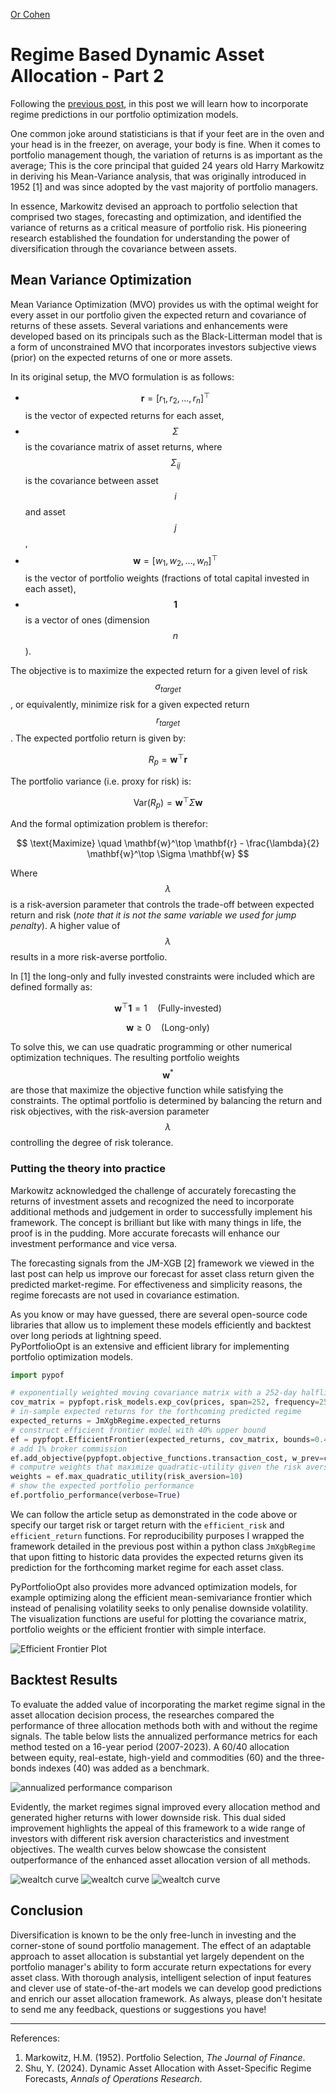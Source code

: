 [Or Cohen](/index.html)
# Regime Based Dynamic Asset Allocation - Part 2

Following the [previous post](posts/rsaa1.html), in this post we will learn how to incorporate regime predictions in our portfolio optimization models.

One common joke around statisticians is that if your feet are in the oven and your head is in the freezer, on average, your body is fine. When it comes to portfolio management though, the variation of returns is as important as the average; This is the core principal that guided 24 years old Harry Markowitz in deriving his Mean-Variance analysis, that was originally introduced in 1952 [1] and was since adopted by the vast majority of portfolio managers.

In essence, Markowitz devised an approach to portfolio selection that comprised two stages, forecasting and optimization, and identified the variance of returns as a critical measure of portfolio risk. His pioneering research established the foundation for understanding the power of diversification through the covariance between assets.

## Mean Variance Optimization 

Mean Variance Optimization (MVO) provides us with the optimal weight for every asset in our portfolio given the expected return and covariance of returns of these assets. Several variations and enhancements were developed based on its principals such as the Black-Litterman model that is a form of unconstrained MVO that incorporates investors subjective views (prior) on the expected returns of one or more assets. 

In its original setup, the MVO formulation is as follows:

- $$\mathbf{r} = [r_1, r_2, \dots, r_n]^\top$$ is the vector of expected returns for each asset,
- $$\Sigma$$ is the covariance matrix of asset returns, where $$\Sigma_{ij}$$ is the covariance between asset $$i$$ and asset $$j$$,
- $$\mathbf{w} = [w_1, w_2, \dots, w_n]^\top$$ is the vector of portfolio weights (fractions of total capital invested in each asset),
- $$\mathbf{1}$$ is a vector of ones (dimension $$n$$).

The objective is to maximize the expected return for a given level of risk $$\sigma_{target}$$ , or equivalently, minimize risk for a given expected return $$r_{target}$$. The expected portfolio return is given by:

$$
R_p = \mathbf{w}^\top \mathbf{r}
$$

The portfolio variance (i.e. proxy for risk) is:

$$
\text{Var}(R_p) = \mathbf{w}^\top \Sigma \mathbf{w}
$$

And the formal optimization problem is therefor:

$$
\text{Maximize} \quad \mathbf{w}^\top \mathbf{r} - \frac{\lambda}{2} \mathbf{w}^\top \Sigma \mathbf{w}
$$

Where $$\lambda$$ is a risk-aversion parameter that controls the trade-off between expected return and risk (_note that it is not the same variable we used for jump penalty_). A higher value of $$\lambda$$ results in a more risk-averse portfolio.

In [1] the long-only and fully invested constraints were included which are defined formally as:

$$
\mathbf{w}^\top \mathbf{1} = 1 \quad \text{(Fully-invested)}
$$

$$
\mathbf{w} \geq 0 \quad \text{(Long-only)}
$$

To solve this, we can use quadratic programming or other numerical optimization techniques. The resulting portfolio weights $$\mathbf{w}^*$$ are those that maximize the objective function while satisfying the constraints. The optimal portfolio is determined by balancing the return and risk objectives, with the risk-aversion parameter $$\lambda$$ controlling the degree of risk tolerance.

### Putting the theory into practice
Markowitz acknowledged the challenge of accurately forecasting the returns of investment assets and recognized the need to incorporate additional methods and judgement in order to successfully implement his framework. The concept is brilliant but like with many things in life, the proof is in the pudding. More accurate forecasts will enhance our investment performance and vice versa. 

The forecasting signals from the JM-XGB [2] framework we viewed in the last post can help us improve our forecast for asset class return given the predicted market-regime. For effectiveness and simplicity reasons, the regime forecasts are not used in covariance estimation.

As you know or may have guessed, there are several open-source code libraries that allow us to implement these models efficiently and backtest over long periods at lightning speed.  
PyPortfolioOpt is an extensive and efficient library for implementing portfolio optimization models. 

```python
import pypof

# exponentially weighted moving covariance matrix with a 252-day halflife
cov_matrix = pypfopt.risk_models.exp_cov(prices, span=252, frequency=252, log_returns=True)
# in-sample expected returns for the forthcoming predicted regime
expected_returns = JmXgbRegime.expected_returns
# construct efficient frontier model with 40% upper bound
ef = pypfopt.EfficientFrontier(expected_returns, cov_matrix, bounds=0.4)
# add 1% broker commission
ef.add_objective(pypfopt.objective_functions.transaction_cost, w_prev=current_weight, k=0.01)
# computre weights that maximize quadratic-utility given the risk aversion (lambda = 10)
weights = ef.max_quadratic_utility(risk_aversion=10)
# show the expected portfolio performance
ef.portfolio_performance(verbose=True)
```

We can follow the article setup as demonstrated in the code above or specify our target risk or target return with the ``efficient_risk`` and ``efficient_return`` functions. For reproducibility purposes I wrapped the framework detailed in the previous post within a python class ``JmXgbRegime`` that upon fitting to historic data provides the expected returns given its prediction for the forthcoming market regime for each asset class. 

PyPortfolioOpt also provides more advanced optimization models, for example optimizing along the efficient mean-semivariance frontier which instead of penalising volatility seeks to only penalise downside volatility. The visualization functions are useful for plotting the covariance matrix, portfolio weights or the efficient frontier with simple interface.

![Efficient Frontier Plot](rsaa5.png)

## Backtest Results
To evaluate the added value of incorporating the market regime signal in the asset allocation decision process, the researches compared the performance of three allocation methods both with and without the regime signals. The table below lists the annualized performance metrics for each method tested on a 16-year period (2007-2023). A 60/40 allocation between equity, real-estate, high-yield and commodities (60) and the three-bonds indexes (40) was added as a benchmark. 

![annualized performance comparison](/images/rsaa6.png)

Evidently, the market regimes signal improved every allocation method and generated higher returns with lower downside risk. This dual sided improvement highlights the appeal of this framework to a wide range of investors with different risk aversion characteristics and investment objectives. The wealth curves below showcase the consistent outperformance of the enhanced asset allocation version of all methods.

![wealtch curve](/images/rsaa7.png)
![wealtch curve](/images/rsaa8.png)
![wealtch curve](/images/rsaa9.png)

## Conclusion

Diversification is known to be the only free-lunch in investing and the corner-stone of sound portfolio management. The effect of an adaptable approach to asset allocation is substantial yet largely dependent on the portfolio manager's ability to form accurate return expectations for every asset class. With thorough analysis, intelligent selection of input features and clever use of state-of-the-art models we can develop good predictions and enrich our asset allocation framework. 
As always, please don't hesitate to send me any feedback, questions or suggestions you have!

___
References:
1. Markowitz, H.M. (1952). Portfolio Selection, _The Journal of Finance_.
2. Shu, Y. (2024). Dynamic Asset Allocation with Asset-Specific Regime Forecasts, _Annals of Operations Research_.
